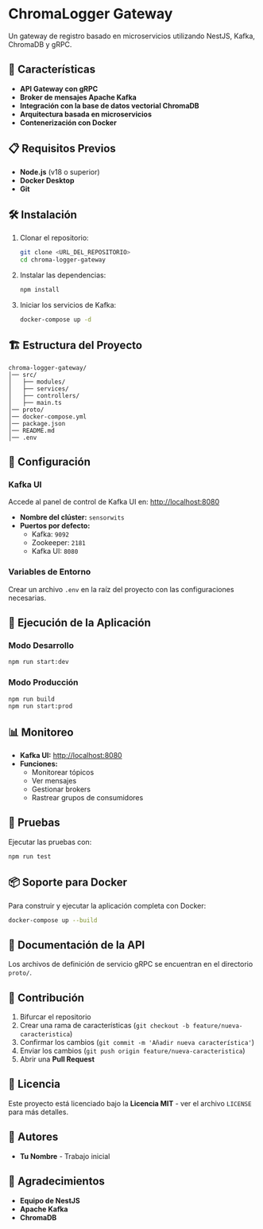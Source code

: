 # ChromaLogger Gateway

Un gateway de registro basado en microservicios utilizando NestJS, Kafka, ChromaDB y gRPC.

## 🚀 Características

- **API Gateway con gRPC**
- **Broker de mensajes Apache Kafka**
- **Integración con la base de datos vectorial ChromaDB**
- **Arquitectura basada en microservicios**
- **Contenerización con Docker**

## 📋 Requisitos Previos

- **Node.js** (v18 o superior)
- **Docker Desktop**
- **Git**

## 🛠️ Instalación

1. Clonar el repositorio:
   ```sh
   git clone <URL_DEL_REPOSITORIO>
   cd chroma-logger-gateway
   ```
2. Instalar las dependencias:
   ```sh
   npm install
   ```
3. Iniciar los servicios de Kafka:
   ```sh
   docker-compose up -d
   ```

## 🏗️ Estructura del Proyecto

```
chroma-logger-gateway/
│── src/
│   ├── modules/
│   ├── services/
│   ├── controllers/
│   ├── main.ts
│── proto/
│── docker-compose.yml
│── package.json
│── README.md
│── .env
```

## 🔧 Configuración

### Kafka UI

Accede al panel de control de Kafka UI en:
[http://localhost:8080](http://localhost:8080)

- **Nombre del clúster:** `sensorwits`
- **Puertos por defecto:**
  - Kafka: `9092`
  - Zookeeper: `2181`
  - Kafka UI: `8080`

### Variables de Entorno

Crear un archivo `.env` en la raíz del proyecto con las configuraciones necesarias.

## 🚀 Ejecución de la Aplicación

### Modo Desarrollo

```sh
npm run start:dev
```

### Modo Producción

```sh
npm run build
npm run start:prod
```

## 📊 Monitoreo

- **Kafka UI:** [http://localhost:8080](http://localhost:8080)
- **Funciones:**
  - Monitorear tópicos
  - Ver mensajes
  - Gestionar brokers
  - Rastrear grupos de consumidores

## 🧪 Pruebas

Ejecutar las pruebas con:

```sh
npm run test
```

## 📦 Soporte para Docker

Para construir y ejecutar la aplicación completa con Docker:

```sh
docker-compose up --build
```

## 📝 Documentación de la API

Los archivos de definición de servicio gRPC se encuentran en el directorio `proto/`.

## 🤝 Contribución

1. Bifurcar el repositorio
2. Crear una rama de características (`git checkout -b feature/nueva-caracteristica`)
3. Confirmar los cambios (`git commit -m 'Añadir nueva característica'`)
4. Enviar los cambios (`git push origin feature/nueva-caracteristica`)
5. Abrir una **Pull Request**

## 📄 Licencia

Este proyecto está licenciado bajo la **Licencia MIT** - ver el archivo `LICENSE` para más detalles.

## 👥 Autores

- **Tu Nombre** - Trabajo inicial

## 🙏 Agradecimientos

- **Equipo de NestJS**
- **Apache Kafka**
- **ChromaDB**
